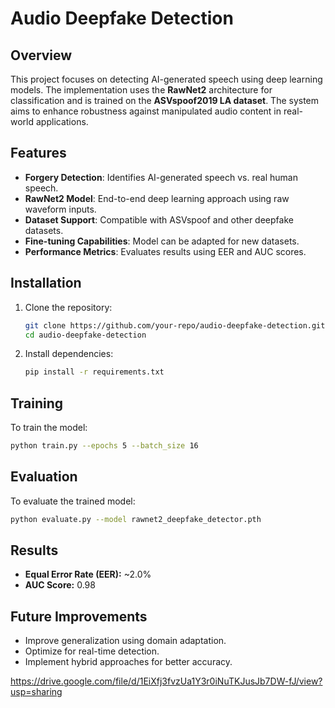 # Audio Deepfake Detection

## Overview
This project focuses on detecting AI-generated speech using deep learning models. The implementation uses the **RawNet2** architecture for classification and is trained on the **ASVspoof2019 LA dataset**. The system aims to enhance robustness against manipulated audio content in real-world applications.

## Features
- **Forgery Detection**: Identifies AI-generated speech vs. real human speech.
- **RawNet2 Model**: End-to-end deep learning approach using raw waveform inputs.
- **Dataset Support**: Compatible with ASVspoof and other deepfake datasets.
- **Fine-tuning Capabilities**: Model can be adapted for new datasets.
- **Performance Metrics**: Evaluates results using EER and AUC scores.

## Installation
1. Clone the repository:
   ```bash
   git clone https://github.com/your-repo/audio-deepfake-detection.git
   cd audio-deepfake-detection
   ```
2. Install dependencies:
   ```bash
   pip install -r requirements.txt
   ```

## Training
To train the model:
```bash
python train.py --epochs 5 --batch_size 16
```

## Evaluation
To evaluate the trained model:
```bash
python evaluate.py --model rawnet2_deepfake_detector.pth
```

## Results
- **Equal Error Rate (EER):** ~2.0%
- **AUC Score:** 0.98

## Future Improvements
- Improve generalization using domain adaptation.
- Optimize for real-time detection.
- Implement hybrid approaches for better accuracy.

https://drive.google.com/file/d/1EiXfj3fvzUa1Y3r0iNuTKJusJb7DW-fJ/view?usp=sharing
